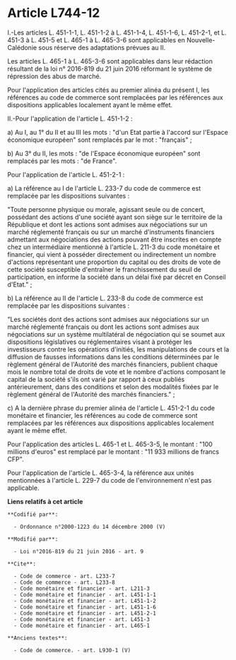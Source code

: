 # Article L744-12

I.-Les articles L. 451-1-1, L. 451-1-2 à L. 451-1-4, L. 451-1-6, L. 451-2-1, et L. 451-3 à L. 451-5 et L. 465-1 à L. 465-3-6
sont applicables en Nouvelle-Calédonie sous réserve des adaptations prévues au II.

Les articles L. 465-1 à L. 465-3-6 sont applicables dans leur rédaction résultant de la loi n° 2016-819 du 21 juin 2016
réformant le système de répression des abus de marché. 

Pour l'application des articles cités au premier alinéa du présent I, les références au code de commerce sont remplacées par
les références aux dispositions applicables localement ayant le même effet.

II.-Pour l'application de l'article L. 451-1-2 : 

a) Au I, au 1° du II et au III les mots : "d'un Etat partie à l'accord sur l'Espace économique européen" sont remplacés par
le mot : "français" ; 

b) Au 3° du II, les mots : "de l'Espace économique européen" sont remplacés par les mots : "de France". 

Pour l'application de l'article L. 451-2-1 : 

a) La référence au I de l'article L. 233-7 du code de commerce est remplacée par les dispositions suivantes : 

"Toute personne physique ou morale, agissant seule ou de concert, possédant des actions d'une société ayant son siège sur le
territoire de la République et dont les actions sont admises aux négociations sur un marché réglementé français ou sur un
marché d'instruments financiers admettant aux négociations des actions pouvant être inscrites en compte chez un intermédiaire
mentionné à l'article L. 211-3 du code monétaire et financier, qui vient à posséder directement ou indirectement un nombre
d'actions représentant une proportion du capital ou des droits de vote de cette société susceptible d'entraîner le
franchissement du seuil de participation, en informe la société dans un délai fixé par décret en Conseil d'Etat." ; 

b) La référence au II de l'article L. 233-8 du code de commerce est remplacée par les dispositions suivantes : 

"Les sociétés dont des actions sont admises aux négociations sur un marché réglementé français ou dont les actions sont
admises aux négociations sur un système multilatéral de négociation qui se soumet aux dispositions législatives ou
réglementaires visant à protéger les investisseurs contre les opérations d'initiés, les manipulations de cours et la
diffusion de fausses informations dans les conditions déterminées par le règlement général de l'Autorité des marchés
financiers, publient chaque mois le nombre total de droits de vote et le nombre d'actions composant le capital de la société
s'ils ont varié par rapport à ceux publiés antérieurement, dans des conditions et selon des modalités fixées par le règlement
général de l'Autorité des marchés financiers." ; 

c) A la dernière phrase du premier alinéa de l'article L. 451-2-1 du code monétaire et financier, les références au code de
commerce sont remplacées par les références aux dispositions applicables localement ayant le même effet.

Pour l'application des articles L. 465-1 et L. 465-3-5, le montant : "100 millions d'euros" est remplacé par le montant : "11
933 millions de francs CFP". 

Pour l'application de l'article L. 465-3-4, la référence aux unités mentionnées à l'article L. 229-7 du code de
l'environnement n'est pas applicable.

**Liens relatifs à cet article**

	**Codifié par**:

	  - Ordonnance n°2000-1223 du 14 décembre 2000 (V)

	**Modifié par**:

	  - Loi n°2016-819 du 21 juin 2016 - art. 9

	**Cite**:

	  - Code de commerce - art. L233-7
	  - Code de commerce - art. L233-8
	  - Code monétaire et financier - art. L211-3
	  - Code monétaire et financier - art. L451-1-1
	  - Code monétaire et financier - art. L451-1-2
	  - Code monétaire et financier - art. L451-1-6
	  - Code monétaire et financier - art. L451-2-1
	  - Code monétaire et financier - art. L451-3
	  - Code monétaire et financier - art. L465-1

	**Anciens textes**:

	  - Code de commerce. - art. L930-1 (V)
